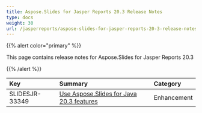 ```yaml
---
title: Aspose.Slides for Jasper Reports 20.3 Release Notes
type: docs
weight: 30
url: /jasperreports/aspose-slides-for-jasper-reports-20-3-release-notes/
---
```


{{% alert color="primary" %}} 

This page contains release notes for Aspose.Slides for Jasper Reports 20.3

{{% /alert %}} 

|**Key**|**Summary**|**Category**|
| :- | :- | :- |
|SLIDESJR-33349|[Use Aspose.Slides for Java 20.3 features](https://docs.aspose.com/display/slidesjava/Aspose.Slides+for+Java+20.3+Release+Notes)|Enhancement|

